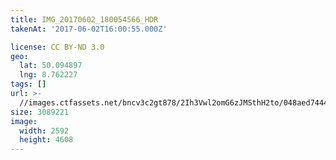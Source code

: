 ```yaml
---
title: IMG_20170602_180054566_HDR
takenAt: '2017-06-02T16:00:55.000Z'

license: CC BY-ND 3.0
geo:
  lat: 50.094897
  lng: 8.762227
tags: []
url: >-
  //images.ctfassets.net/bncv3c2gt878/2Ih3Vwl2omG6zJMSthH2to/048aed74444901e8e9031a283a73848c/img_20170602_180054566_hdr_34665904320_o
size: 3089221
image:
  width: 2592
  height: 4608
---
```

